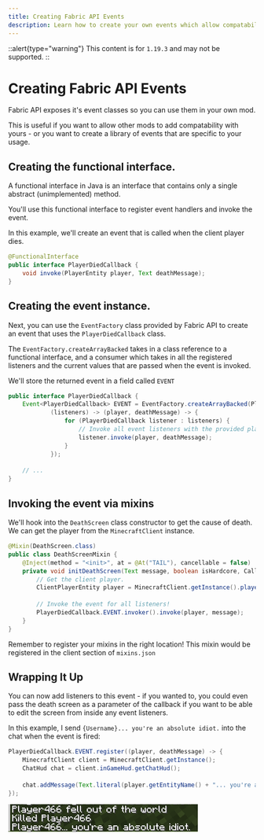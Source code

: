 ```yaml
---
title: Creating Fabric API Events
description: Learn how to create your own events which allow compatability with other mods.
---
```


::alert{type="warning"}
This content is for `1.19.3` and may not be supported.
::

# Creating Fabric API Events

Fabric API exposes it's event classes so you can use them in your own mod.

This is useful if you want to allow other mods to add compatability with yours - or you want to create a library of events that are specific to your usage.

## Creating the functional interface.

A functional interface in Java is an interface that contains only a single abstract (unimplemented) method.

You'll use this functional interface to register event handlers and invoke the event.

In this example, we'll create an event that is called when the client player dies.

```java
@FunctionalInterface
public interface PlayerDiedCallback {
    void invoke(PlayerEntity player, Text deathMessage);
}
```

## Creating the event instance.

Next, you can use the `EventFactory` class provided by Fabric API to create an event that uses the `PlayerDiedCallback` class.

The `EventFactory.createArrayBacked` takes in a class reference to a functional interface, and a consumer which takes in all the registered listeners and the current values that are passed when the event is invoked.

We'll store the returned event in a field called `EVENT`

```java
public interface PlayerDiedCallback {
    Event<PlayerDiedCallback> EVENT = EventFactory.createArrayBacked(PlayerDiedCallback.class,
            (listeners) -> (player, deathMessage) -> {
                for (PlayerDiedCallback listener : listeners) {
                    // Invoke all event listeners with the provided player and death message.
                    listener.invoke(player, deathMessage);
                }
            });

    // ...
}
```

## Invoking the event via mixins

We'll hook into the `DeathScreen` class constructor to get the cause of death. We can get the player from the `MinecraftClient` instance.

```java
@Mixin(DeathScreen.class)
public class DeathScreenMixin {
    @Inject(method = "<init>", at = @At("TAIL"), cancellable = false)
    private void initDeathScreen(Text message, boolean isHardcore, CallbackInfo ci) {
        // Get the client player.
        ClientPlayerEntity player = MinecraftClient.getInstance().player;

        // Invoke the event for all listeners!
        PlayerDiedCallback.EVENT.invoker().invoke(player, message);
    }
}
```

Remember to register your mixins in the right location! This mixin would be registered in the client section of `mixins.json`

## Wrapping It Up

You can now add listeners to this event - if you wanted to, you could even pass the death screen as a parameter of the callback if you want to be able to edit the screen from inside any event listeners.

In this example, I send `{Username}... you're an absolute idiot.` into the chat when the event is fired:

```java
PlayerDiedCallback.EVENT.register((player, deathMessage) -> {
    MinecraftClient client = MinecraftClient.getInstance();
    ChatHud chat = client.inGameHud.getChatHud();

    chat.addMessage(Text.literal(player.getEntityName() + "... you're an absolute idiot."));
});
```

![](/misc/creating_events_0.png)